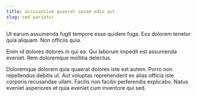 ```yaml
---
title: accusantium quaerat ipsam odio aut
slug: sed pariatur
---
```


Ut earum assumenda fugit tempore esse quidem fuga. Eos dolorem tenetur quia aliquam. Non officiis quia.

Enim id dolores dolores in qui ea. Qui laborum impedit est assumenda eveniet. Rem doloremque mollitia delectus.

Doloremque dolorem quia quaerat dolores iste est autem. Porro non repellendus debitis ut. Aut voluptas reprehenderit ex alias officia iste corporis recusandae ullam. Facilis non facilis perferendis explicabo. Natus eveniet asperiores et quia eveniet cum inventore qui sed.
